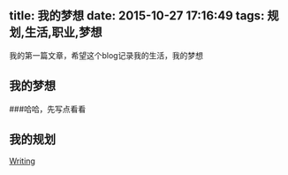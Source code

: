 title: 我的梦想
date: 2015-10-27 17:16:49
tags: 规划,生活,职业,梦想
---

我的第一篇文章，希望这个blog记录我的生活，我的梦想

## 我的梦想
###哈哈，先写点看看

## 我的规划

[Writing](http://hexo.io/docs/writing.html)

